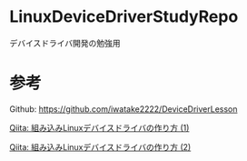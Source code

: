 # LinuxDeviceDriverStudyRepo
デバイスドライバ開発の勉強用

# 参考
Github: https://github.com/iwatake2222/DeviceDriverLesson

[Qiita: 組み込みLinuxデバイスドライバの作り方 (1)](https://qiita.com/iwatake2222/items/1fdd2e0faaaa868a2db2)

[Qiita: 組み込みLinuxデバイスドライバの作り方 (2)](https://qiita.com/iwatake2222/items/580ec7db2e88beeac3de)



